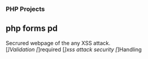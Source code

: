 ### PHP Projects 

## php forms pd
Secrured webpage of the any XSS attack. <br />
[*]Validation
[*]required
[*]xss attack security
[*]Handling

